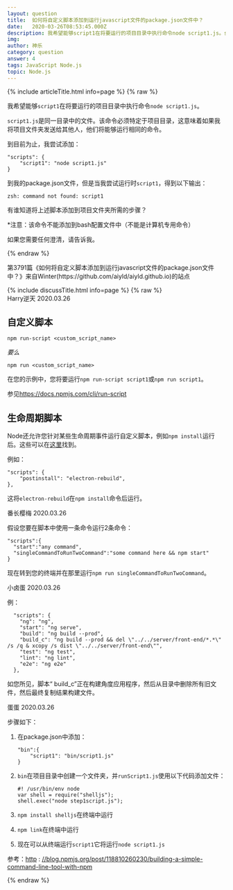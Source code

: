 ```yaml
---
layout: question
title:  如何将自定义脚本添加到运行javascript文件的package.json文件中？
date:   2020-03-26T08:53:45.000Z
description: 我希望能够script1在将要运行的项目目录中执行命令node script1.js。script1.js是同一目录中的文件。该命令必须特定于项目目录...
img: 
author: 神乐
category: question
answer: 4
tags: JavaScript Node.js
topic: Node.js
---
```

<div class="article-root">
  <div class="article">
    {% include articleTitle.html info=page %}
    {% raw %}
    <div class="article-content"><p><font style="vertical-align: inherit;"><font style="vertical-align: inherit;">我希望能够</font></font><code>script1</code><font style="vertical-align: inherit;"><font style="vertical-align: inherit;">在将要运行的项目目录中</font><font style="vertical-align: inherit;">执行命令</font></font><code>node script1.js</code><font style="vertical-align: inherit;"><font style="vertical-align: inherit;">。</font></font></p>

<p><code>script1.js</code><font style="vertical-align: inherit;"><font style="vertical-align: inherit;">是同一目录中的文件。</font><font style="vertical-align: inherit;">该命令必须特定于项目目录，这意味着如果我将项目文件夹发送给其他人，他们将能够运行相同的命令。  </font></font></p>

<p><font style="vertical-align: inherit;"><font style="vertical-align: inherit;">到目前为止，我尝试添加：</font></font></p>

<pre><code>"scripts": {<font></font>
    "script1": "node script1.js"<font></font>
}<font></font>
</code></pre>

<p><font style="vertical-align: inherit;"><font style="vertical-align: inherit;">到我的package.json文件，但是当我尝试运行时</font></font><code>script1</code><font style="vertical-align: inherit;"><font style="vertical-align: inherit;">，得到以下输出：</font></font></p>

<pre><code>zsh: command not found: script1
</code></pre>

<p><font style="vertical-align: inherit;"><font style="vertical-align: inherit;">有谁知道将上述脚本添加到项目文件夹所需的步骤？</font></font></p>

<p><font style="vertical-align: inherit;"><font style="vertical-align: inherit;">*注意：该命令不能添加到bash配置文件中（不能是计算机专用命令）</font></font></p>

<p><font style="vertical-align: inherit;"><font style="vertical-align: inherit;">如果您需要任何澄清，请告诉我。 </font></font></p></div>
    {% endraw %}
  </div>
  <p class="winter_mark">第3791篇《如何将自定义脚本添加到运行javascript文件的package.json文件中？》来自Winter(https://github.com/aiyld/aiyld.github.io)的站点</p>
  <div class="discuss-wrapper">
    {% include discussTitle.html info=page %}
    {% raw %}
    <div class="discuss-item">
        <div class="discuss-parent">
          <div class="discuss-meta">
            <span class="discuss-user">Harry逆天</span>
            <span class="discuss-time">2020.03.26</span>
          </div>
          <div class="discuss-comment"><h2><font style="vertical-align: inherit;"><font style="vertical-align: inherit;">自定义脚本</font></font></h2>

<p><code>npm run-script &lt;custom_script_name&gt;</code></p>

<p><em><font style="vertical-align: inherit;"><font style="vertical-align: inherit;">要么</font></font></em></p>

<p><code>npm run &lt;custom_script_name&gt;</code></p>

<p><font style="vertical-align: inherit;"><font style="vertical-align: inherit;">在您的示例中，您将要运行</font></font><code>npm run-script script1</code><font style="vertical-align: inherit;"><font style="vertical-align: inherit;">或</font></font><code>npm run script1</code><font style="vertical-align: inherit;"><font style="vertical-align: inherit;">。</font></font></p>

<p><font style="vertical-align: inherit;"><font style="vertical-align: inherit;">参见</font></font><a href="https://docs.npmjs.com/cli/run-script" rel="noreferrer"><font style="vertical-align: inherit;"><font style="vertical-align: inherit;">https://docs.npmjs.com/cli/run-script</font></font></a></p>

<h2><font style="vertical-align: inherit;"><font style="vertical-align: inherit;">生命周期脚本</font></font></h2>

<p><font style="vertical-align: inherit;"><font style="vertical-align: inherit;">Node还允许您针对某些生命周期事件运行自定义脚本，例如</font></font><code>npm install</code><font style="vertical-align: inherit;"><font style="vertical-align: inherit;">运行后。</font><font style="vertical-align: inherit;">这些可以在</font></font><a href="https://docs.npmjs.com/misc/scripts" rel="noreferrer"><font style="vertical-align: inherit;"><font style="vertical-align: inherit;">这里</font></font></a><font style="vertical-align: inherit;"><font style="vertical-align: inherit;">找到</font><font style="vertical-align: inherit;">。</font></font></p>

<p><font style="vertical-align: inherit;"><font style="vertical-align: inherit;">例如： </font></font></p>

<pre><code>"scripts": {<font></font>
    "postinstall": "electron-rebuild",<font></font>
},<font></font>
</code></pre>

<p><font style="vertical-align: inherit;"><font style="vertical-align: inherit;">这将</font></font><code>electron-rebuild</code><font style="vertical-align: inherit;"><font style="vertical-align: inherit;">在</font></font><code>npm install</code><font style="vertical-align: inherit;"><font style="vertical-align: inherit;">命令</font><font style="vertical-align: inherit;">后</font><font style="vertical-align: inherit;">运行</font><font style="vertical-align: inherit;">。</font></font></p></div>
        </div></div><div class="discuss-item">
        <div class="discuss-parent">
          <div class="discuss-meta">
            <span class="discuss-user">番长樱梅</span>
            <span class="discuss-time">2020.03.26</span>
          </div>
          <div class="discuss-comment"><p><font style="vertical-align: inherit;"><font style="vertical-align: inherit;">假设您要在脚本中使用一条命令运行2条命令：</font></font></p>

<pre><code>"scripts":{<font></font>
  "start":"any command",<font></font>
  "singleCommandToRunTwoCommand":"some command here &amp;&amp; npm start"<font></font>
}<font></font>
</code></pre>

<p><font style="vertical-align: inherit;"><font style="vertical-align: inherit;">现在转到您的终端并在那里运行</font></font><code>npm run singleCommandToRunTwoCommand</code><font style="vertical-align: inherit;"><font style="vertical-align: inherit;">。</font></font></p></div>
        </div></div><div class="discuss-item">
        <div class="discuss-parent">
          <div class="discuss-meta">
            <span class="discuss-user">小卤蛋</span>
            <span class="discuss-time">2020.03.26</span>
          </div>
          <div class="discuss-comment"><p><font style="vertical-align: inherit;"><font style="vertical-align: inherit;">例：</font></font></p>

<pre><code>  "scripts": {<font></font>
    "ng": "ng",<font></font>
    "start": "ng serve",<font></font>
    "build": "ng build --prod",<font></font>
    "build_c": "ng build --prod &amp;&amp; del \"../../server/front-end/*.*\" /s /q &amp; xcopy /s dist \"../../server/front-end\"",<font></font>
    "test": "ng test",<font></font>
    "lint": "ng lint",<font></font>
    "e2e": "ng e2e"<font></font>
  },<font></font>
</code></pre>

<p><font style="vertical-align: inherit;"><font style="vertical-align: inherit;">如您所见，脚本“ build_c”正在构建角度应用程序，然后从目录中删除所有旧文件，然后最终复制结果构建文件。</font></font></p></div>
        </div></div><div class="discuss-item">
        <div class="discuss-parent">
          <div class="discuss-meta">
            <span class="discuss-user">蛋蛋</span>
            <span class="discuss-time">2020.03.26</span>
          </div>
          <div class="discuss-comment"><p><font style="vertical-align: inherit;"><font style="vertical-align: inherit;">步骤如下：</font></font></p>

<ol>
<li><p><font style="vertical-align: inherit;"><font style="vertical-align: inherit;">在package.json中添加：</font></font></p>

<pre><code>"bin":{<font></font>
    "script1": "bin/script1.js" <font></font>
}<font></font>
</code></pre></li>
<li><p><font style="vertical-align: inherit;"></font><code>bin</code><font style="vertical-align: inherit;"><font style="vertical-align: inherit;">在项目目录中</font><font style="vertical-align: inherit;">创建一个</font><font style="vertical-align: inherit;">文件夹，并</font></font><code>runScript1.js</code><font style="vertical-align: inherit;"><font style="vertical-align: inherit;">使用以下代码</font><font style="vertical-align: inherit;">添加文件</font><font style="vertical-align: inherit;">：</font></font></p>

<pre><code>#! /usr/bin/env node<font></font>
var shell = require("shelljs");<font></font>
shell.exec("node step1script.js");<font></font>
</code></pre></li>
<li><p><font style="vertical-align: inherit;"></font><code>npm install shelljs</code><font style="vertical-align: inherit;"><font style="vertical-align: inherit;">在终端中</font><font style="vertical-align: inherit;">运行</font></font></p></li>
<li><p><font style="vertical-align: inherit;"></font><code>npm link</code><font style="vertical-align: inherit;"><font style="vertical-align: inherit;">在终端中</font><font style="vertical-align: inherit;">运行</font></font></p></li>
<li><p><font style="vertical-align: inherit;"><font style="vertical-align: inherit;">现在可以从终端运行</font></font><code>script1</code><font style="vertical-align: inherit;"><font style="vertical-align: inherit;">它将运行</font></font><code>node script1.js</code></p></li>
</ol>

<p><font style="vertical-align: inherit;"><font style="vertical-align: inherit;">参考：</font><a href="http://blog.npmjs.org/post/118810260230/building-a-simple-command-line-tool-with-npm" rel="noreferrer"><font style="vertical-align: inherit;">http</font></a><font style="vertical-align: inherit;"> : </font></font><a href="http://blog.npmjs.org/post/118810260230/building-a-simple-command-line-tool-with-npm" rel="noreferrer"><font style="vertical-align: inherit;"><font style="vertical-align: inherit;">//blog.npmjs.org/post/118810260230/building-a-simple-command-line-tool-with-npm</font></font></a></p></div>
        </div></div>
    {% endraw %}
  </div>
<div>
